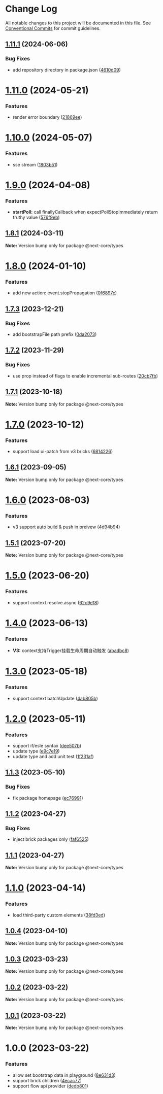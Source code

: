 # Change Log

All notable changes to this project will be documented in this file.
See [Conventional Commits](https://conventionalcommits.org) for commit guidelines.

## [1.11.1](https://github.com/easyops-cn/next-core/compare/@next-core/types@1.11.0...@next-core/types@1.11.1) (2024-06-06)


### Bug Fixes

* add repository directory in package.json ([4610d09](https://github.com/easyops-cn/next-core/commit/4610d0987f98b4cda82aa232e488f375bcfd42a3))





# [1.11.0](https://github.com/easyops-cn/next-core/compare/@next-core/types@1.10.0...@next-core/types@1.11.0) (2024-05-21)


### Features

* render error boundary ([21869ee](https://github.com/easyops-cn/next-core/commit/21869ee16f6a64c6c14cae68fb88069a083e8554))





# [1.10.0](https://github.com/easyops-cn/next-core/compare/@next-core/types@1.9.0...@next-core/types@1.10.0) (2024-05-07)


### Features

* sse stream ([1803b51](https://github.com/easyops-cn/next-core/commit/1803b512128779bcf311f3ef43278d1a7dad7981))





# [1.9.0](https://github.com/easyops-cn/next-core/compare/@next-core/types@1.8.1...@next-core/types@1.9.0) (2024-04-08)


### Features

* **startPoll:** call finallyCallback when expectPollStopImmediately return truthy value ([576f9eb](https://github.com/easyops-cn/next-core/commit/576f9ebe89e314a9961a8f8a08f6e0a8c14539e7))





## [1.8.1](https://github.com/easyops-cn/next-core/compare/@next-core/types@1.8.0...@next-core/types@1.8.1) (2024-03-11)

**Note:** Version bump only for package @next-core/types





# [1.8.0](https://github.com/easyops-cn/next-core/compare/@next-core/types@1.7.3...@next-core/types@1.8.0) (2024-01-10)


### Features

* add new action: event.stopPropagation ([0f6897c](https://github.com/easyops-cn/next-core/commit/0f6897c592e936348a2fbcccd2eb9b64806df20b))





## [1.7.3](https://github.com/easyops-cn/next-core/compare/@next-core/types@1.7.2...@next-core/types@1.7.3) (2023-12-21)


### Bug Fixes

* add bootstrapFile path prefix ([0da2073](https://github.com/easyops-cn/next-core/commit/0da20735f91292728ebd4c92f22ca7ee62837244))





## [1.7.2](https://github.com/easyops-cn/next-core/compare/@next-core/types@1.7.1...@next-core/types@1.7.2) (2023-11-29)


### Bug Fixes

* use prop instead of flags to enable incremental sub-routes ([20cb7fb](https://github.com/easyops-cn/next-core/commit/20cb7fb210e1334d7ec2bc9856e769671166041f))





## [1.7.1](https://github.com/easyops-cn/next-core/compare/@next-core/types@1.7.0...@next-core/types@1.7.1) (2023-10-18)

**Note:** Version bump only for package @next-core/types





# [1.7.0](https://github.com/easyops-cn/next-core/compare/@next-core/types@1.6.1...@next-core/types@1.7.0) (2023-10-12)


### Features

* support load ui-patch from v3 bricks ([6814226](https://github.com/easyops-cn/next-core/commit/6814226c58325546c5476a7694050edbf0112488))





## [1.6.1](https://github.com/easyops-cn/next-core/compare/@next-core/types@1.6.0...@next-core/types@1.6.1) (2023-09-05)

**Note:** Version bump only for package @next-core/types





# [1.6.0](https://github.com/easyops-cn/next-core/compare/@next-core/types@1.5.1...@next-core/types@1.6.0) (2023-08-03)


### Features

* v3 support auto build & push in preivew ([4d94b94](https://github.com/easyops-cn/next-core/commit/4d94b949c1bcb863e57f4d3d7b293cd2ff1444db))





## [1.5.1](https://github.com/easyops-cn/next-core/compare/@next-core/types@1.5.0...@next-core/types@1.5.1) (2023-07-20)

**Note:** Version bump only for package @next-core/types





# [1.5.0](https://github.com/easyops-cn/next-core/compare/@next-core/types@1.4.0...@next-core/types@1.5.0) (2023-06-20)


### Features

* support context.resolve.async ([62c9e18](https://github.com/easyops-cn/next-core/commit/62c9e189145e9142ab016828887c7bef0cd43c5d))





# [1.4.0](https://github.com/easyops-cn/next-core/compare/@next-core/types@1.3.0...@next-core/types@1.4.0) (2023-06-13)


### Features

* **V3:** context支持Trigger挂载生命周期自动触发 ([abadbc8](https://github.com/easyops-cn/next-core/commit/abadbc877f2f6af8b61a16f2291e777ba8f0d463))





# [1.3.0](https://github.com/easyops-cn/next-core/compare/@next-core/types@1.2.0...@next-core/types@1.3.0) (2023-05-18)


### Features

* support context batchUpdate ([4ab805b](https://github.com/easyops-cn/next-core/commit/4ab805b2d0e3802a37a84ad8796da079f5fdf01b))





# [1.2.0](https://github.com/easyops-cn/next-core/compare/@next-core/types@1.1.3...@next-core/types@1.2.0) (2023-05-11)


### Features

* support if/esle syntax ([dee507b](https://github.com/easyops-cn/next-core/commit/dee507bb280fe61ec7319db1e7569b68e9b08547))
* update type ([e9c7e19](https://github.com/easyops-cn/next-core/commit/e9c7e1984bc9c0cbf6fa16a576b3b3fc9dc02136))
* update type and add unit test ([1f231af](https://github.com/easyops-cn/next-core/commit/1f231af3f54515365ab4eb54230beecd1610a5c3))





## [1.1.3](https://github.com/easyops-cn/next-core/compare/@next-core/types@1.1.2...@next-core/types@1.1.3) (2023-05-10)


### Bug Fixes

* fix package homepage ([ec76991](https://github.com/easyops-cn/next-core/commit/ec76991f1b55bebbced980f43e788070e6d4f2f7))





## [1.1.2](https://github.com/easyops-cn/next-core/compare/@next-core/types@1.1.1...@next-core/types@1.1.2) (2023-04-27)


### Bug Fixes

* inject brick packages only ([faf6525](https://github.com/easyops-cn/next-core/commit/faf6525aa8aabe68fb3968150ff0a6bfac92a105))





## [1.1.1](https://github.com/easyops-cn/next-core/compare/@next-core/types@1.1.0...@next-core/types@1.1.1) (2023-04-27)

**Note:** Version bump only for package @next-core/types





# [1.1.0](https://github.com/easyops-cn/next-core/compare/@next-core/types@1.0.4...@next-core/types@1.1.0) (2023-04-14)


### Features

* load third-party custom elements ([38fd3ed](https://github.com/easyops-cn/next-core/commit/38fd3ed323e5f53c4b1d7574c795e8925b134840))





## [1.0.4](https://github.com/easyops-cn/next-core/compare/@next-core/types@1.0.3...@next-core/types@1.0.4) (2023-04-10)

**Note:** Version bump only for package @next-core/types





## [1.0.3](https://github.com/easyops-cn/next-core/compare/@next-core/types@1.0.2...@next-core/types@1.0.3) (2023-03-23)

**Note:** Version bump only for package @next-core/types

## [1.0.2](https://github.com/easyops-cn/next-core/compare/@next-core/types@1.0.1...@next-core/types@1.0.2) (2023-03-22)

**Note:** Version bump only for package @next-core/types

## [1.0.1](https://github.com/easyops-cn/next-core/compare/@next-core/types@1.0.0...@next-core/types@1.0.1) (2023-03-22)

**Note:** Version bump only for package @next-core/types

# 1.0.0 (2023-03-22)

### Features

- allow set bootstrap data in playground ([8e631d3](https://github.com/easyops-cn/next-core/commit/8e631d31206e37722fe4ec3ad51249b54425d39e))
- support brick children ([4ecac77](https://github.com/easyops-cn/next-core/commit/4ecac77b765674b3b15171fcb822d9d05aee89dd))
- support flow api provider ([dedb801](https://github.com/easyops-cn/next-core/commit/dedb80193841ec39d38047d494bacbb3c3401c20))
